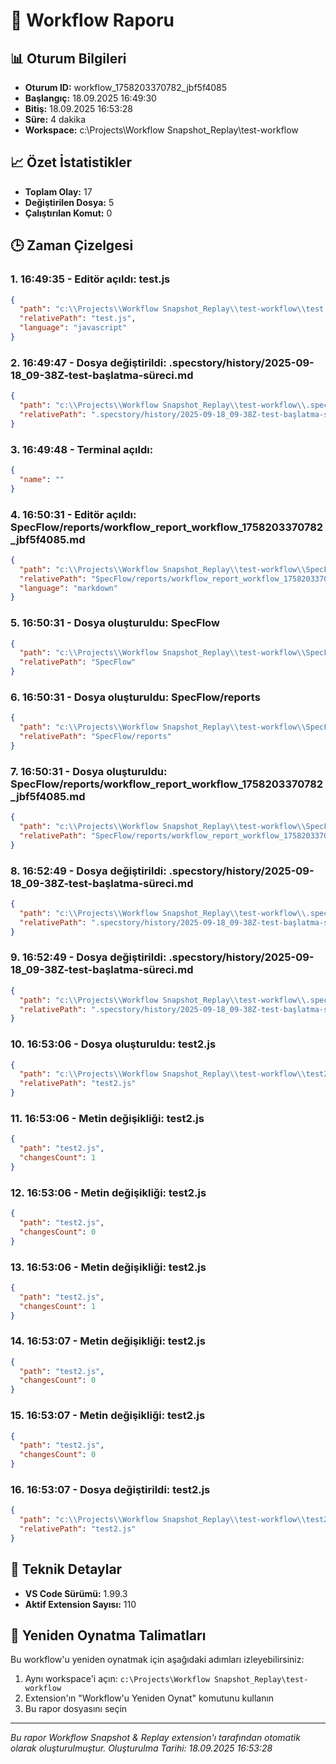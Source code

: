 # 🔄 Workflow Raporu

## 📊 Oturum Bilgileri

- **Oturum ID:** workflow_1758203370782_jbf5f4085
- **Başlangıç:** 18.09.2025 16:49:30
- **Bitiş:** 18.09.2025 16:53:28
- **Süre:** 4 dakika
- **Workspace:** c:\Projects\Workflow Snapshot_Replay\test-workflow

## 📈 Özet İstatistikler

- **Toplam Olay:** 17
- **Değiştirilen Dosya:** 5
- **Çalıştırılan Komut:** 0

## 🕒 Zaman Çizelgesi

### 1. 16:49:35 - Editör açıldı: test.js

```json
{
  "path": "c:\\Projects\\Workflow Snapshot_Replay\\test-workflow\\test.js",
  "relativePath": "test.js",
  "language": "javascript"
}
```


### 2. 16:49:47 - Dosya değiştirildi: .specstory/history/2025-09-18_09-38Z-test-başlatma-süreci.md

```json
{
  "path": "c:\\Projects\\Workflow Snapshot_Replay\\test-workflow\\.specstory\\history\\2025-09-18_09-38Z-test-başlatma-süreci.md",
  "relativePath": ".specstory/history/2025-09-18_09-38Z-test-başlatma-süreci.md"
}
```


### 3. 16:49:48 - Terminal açıldı: 

```json
{
  "name": ""
}
```


### 4. 16:50:31 - Editör açıldı: SpecFlow/reports/workflow_report_workflow_1758203370782_jbf5f4085.md

```json
{
  "path": "c:\\Projects\\Workflow Snapshot_Replay\\test-workflow\\SpecFlow\\reports\\workflow_report_workflow_1758203370782_jbf5f4085.md",
  "relativePath": "SpecFlow/reports/workflow_report_workflow_1758203370782_jbf5f4085.md",
  "language": "markdown"
}
```


### 5. 16:50:31 - Dosya oluşturuldu: SpecFlow

```json
{
  "path": "c:\\Projects\\Workflow Snapshot_Replay\\test-workflow\\SpecFlow",
  "relativePath": "SpecFlow"
}
```


### 6. 16:50:31 - Dosya oluşturuldu: SpecFlow/reports

```json
{
  "path": "c:\\Projects\\Workflow Snapshot_Replay\\test-workflow\\SpecFlow\\reports",
  "relativePath": "SpecFlow/reports"
}
```


### 7. 16:50:31 - Dosya oluşturuldu: SpecFlow/reports/workflow_report_workflow_1758203370782_jbf5f4085.md

```json
{
  "path": "c:\\Projects\\Workflow Snapshot_Replay\\test-workflow\\SpecFlow\\reports\\workflow_report_workflow_1758203370782_jbf5f4085.md",
  "relativePath": "SpecFlow/reports/workflow_report_workflow_1758203370782_jbf5f4085.md"
}
```


### 8. 16:52:49 - Dosya değiştirildi: .specstory/history/2025-09-18_09-38Z-test-başlatma-süreci.md

```json
{
  "path": "c:\\Projects\\Workflow Snapshot_Replay\\test-workflow\\.specstory\\history\\2025-09-18_09-38Z-test-başlatma-süreci.md",
  "relativePath": ".specstory/history/2025-09-18_09-38Z-test-başlatma-süreci.md"
}
```


### 9. 16:52:49 - Dosya değiştirildi: .specstory/history/2025-09-18_09-38Z-test-başlatma-süreci.md

```json
{
  "path": "c:\\Projects\\Workflow Snapshot_Replay\\test-workflow\\.specstory\\history\\2025-09-18_09-38Z-test-başlatma-süreci.md",
  "relativePath": ".specstory/history/2025-09-18_09-38Z-test-başlatma-süreci.md"
}
```


### 10. 16:53:06 - Dosya oluşturuldu: test2.js

```json
{
  "path": "c:\\Projects\\Workflow Snapshot_Replay\\test-workflow\\test2.js",
  "relativePath": "test2.js"
}
```


### 11. 16:53:06 - Metin değişikliği: test2.js

```json
{
  "path": "test2.js",
  "changesCount": 1
}
```


### 12. 16:53:06 - Metin değişikliği: test2.js

```json
{
  "path": "test2.js",
  "changesCount": 0
}
```


### 13. 16:53:06 - Metin değişikliği: test2.js

```json
{
  "path": "test2.js",
  "changesCount": 1
}
```


### 14. 16:53:07 - Metin değişikliği: test2.js

```json
{
  "path": "test2.js",
  "changesCount": 0
}
```


### 15. 16:53:07 - Metin değişikliği: test2.js

```json
{
  "path": "test2.js",
  "changesCount": 0
}
```


### 16. 16:53:07 - Dosya değiştirildi: test2.js

```json
{
  "path": "c:\\Projects\\Workflow Snapshot_Replay\\test-workflow\\test2.js",
  "relativePath": "test2.js"
}
```



## 🔧 Teknik Detaylar

- **VS Code Sürümü:** 1.99.3
- **Aktif Extension Sayısı:** 110

## 🎯 Yeniden Oynatma Talimatları

Bu workflow'u yeniden oynatmak için aşağıdaki adımları izleyebilirsiniz:

1. Aynı workspace'i açın: `c:\Projects\Workflow Snapshot_Replay\test-workflow`
2. Extension'ın "Workflow'u Yeniden Oynat" komutunu kullanın
3. Bu rapor dosyasını seçin

---

*Bu rapor Workflow Snapshot & Replay extension'ı tarafından otomatik olarak oluşturulmuştur.*
*Oluşturulma Tarihi: 18.09.2025 16:53:28*

